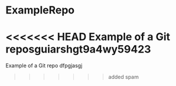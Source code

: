 ExampleRepo
===========

<<<<<<< HEAD
Example of a Git reposguiarshgt9a4wy59423
=======
Example of a Git repo
dfpgjasgj
>>>>>>> added spam
